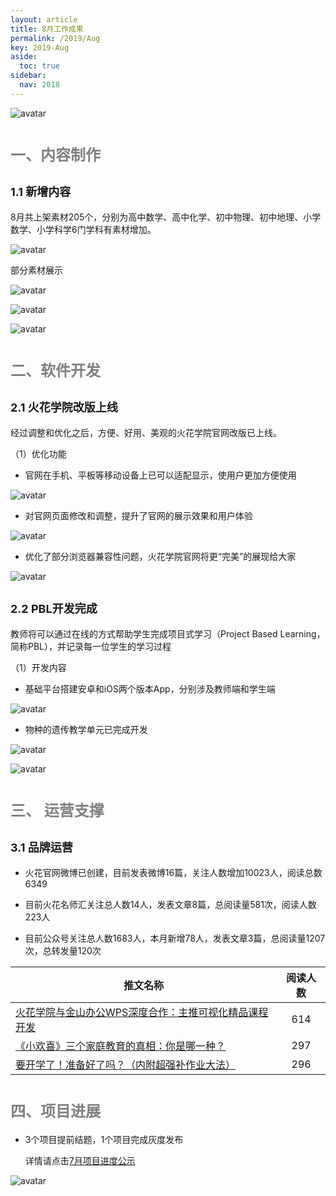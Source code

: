 ```yaml
---
layout: article
title: 8月工作成果
permalink: /2019/Aug
key: 2019-Aug
aside:
  toc: true
sidebar:
  nav: 2018
---
```


<bro/><bro/>

![avatar](images/2019010101.png)

# <font size="5" color="gray">一、内容制作</font>

## <font size="4" >1.1 新增内容</font>

8月共上架素材205个，分别为高中数学、高中化学、初中物理、初中地理、小学数学、小学科学6门学科有素材增加。

![avatar](images/201908010101.png)

部分素材展示

![avatar](images/20190802.png)

![avatar](images/20190803.png)

![avatar](images/20190804.png)

# <font size="5" color="gray">二、软件开发</font>

## <font size="4" >2.1 火花学院改版上线</font>

   经过调整和优化之后，方便、好用、美观的火花学院官网改版已上线。

（1）优化功能

- 官网在手机、平板等移动设备上已可以适配显示，使用户更加方便使用

![avatar](images/20190805.png)

- 对官网页面修改和调整，提升了官网的展示效果和用户体验

![avatar](images/20190806.png)

- 优化了部分浏览器兼容性问题，火花学院官网将更“完美”的展现给大家

![avatar](images/20190807.png)

## <font size="4" >2.2 PBL开发完成</font>

教师将可以通过在线的方式帮助学生完成项目式学习（Project Based Learning，简称PBL），并记录每一位学生的学习过程

（1）开发内容

- 基础平台搭建安卓和iOS两个版本App，分别涉及教师端和学生端

![avatar](images/20190808.png)

- 物种的遗传教学单元已完成开发

![avatar](images/20190809.png)

![avatar](images/20190810.png)

# <font size="5" color="gray">三、	运营支撑</font>

## <font size="4" >3.1 品牌运营</font>

- 火花官网微博已创建，目前发表微博16篇，关注人数增加10023人，阅读总数6349

- 目前火花名师汇关注总人数14人，发表文章8篇，总阅读量581次，阅读人数223人

- 目前公众号关注总人数1683人，本月新增78人，发表文章3篇，总阅读量1207次，总转发量120次

| 推文名称 |  阅读人数  | 
|-------------|:------:|
[火花学院与金山办公WPS深度合作：主推可视化精品课程开发](https://mp.weixin.qq.com/s/x0p9CsNpwHwNLNZPkr7pBA)|	614|
[《小欢喜》三个家庭教育的真相：你是哪一种？](https://mp.weixin.qq.com/s/3JmBIVlsxNb4NcWDWnCcnA)|	297|
[要开学了！准备好了吗？（内附超强补作业大法）](https://mp.weixin.qq.com/s/IsGzvF3TGWAUnWDpdmm_mg)|	296|

# <font size="5" color="gray">四、项目进展</font>

- 3个项目提前结题，1个项目完成灰度发布
  
  详情请点击[7月项目进度公示](https://xiyue-team.github.io/doc_monthlyreport/project/Jul)
 
![avatar](images/project07.png)




